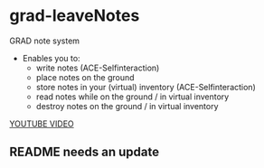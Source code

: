# grad-leaveNotes
GRAD note system

* Enables you to:
  * write notes (ACE-Selfinteraction)
  * place notes on the ground
  * store notes in your (virtual) inventory (ACE-Selfinteraction)
  * read notes while on the ground / in virtual inventory
  * destroy notes on the ground / in virtual inventory


[YOUTUBE VIDEO](https://www.youtube.com/watch?v=RiyfNgn-hQo&feature=youtu.be)

## README needs an update
